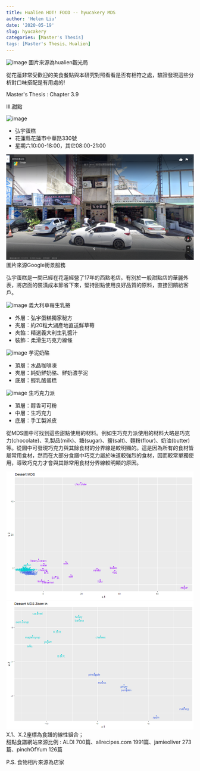 ```yaml
---
title: Hualien HOT! FOOD -- hyucakery MDS
author: 'Helen Liu'
date: '2020-05-19'
slug: hyucakery
categories: [Master's Thesis]
tags: [Master's Thesis、Hualien]
---
```

![image](https://tour-hualien.hl.gov.tw/api/1530590998831.jpg)
圖片來源為hualien觀光局

從花蓮非常受歡迎的美食餐點與本研究對照看看是否有相符之處，驗證發現這些分析對口味搭配是有用處的!

Master's Thesis : Chapter 3.9

III.甜點

![image](https://hyucakery.com/img/logo.png)

* 弘宇蛋糕
* 花蓮縣花蓮市中華路330號
* 星期六10:00-18:00，其它08:00-21:00

![image](https://github.com/610611108/Helen-Liu-blog/blob/master/blogger%20mds%20pictures/hycake.png?raw=true)
圖片來源Google街景服務

弘宇蛋糕是一間已經在花蓮經營了17年的西點老店。有別於一般甜點店的華麗外表，將店面的裝潢成本節省下來，堅持甜點使用良好品質的原料，直接回饋給客戶。

![image](https://hyucakery.com/upload/product/20170727182547.jpg)
義大利草莓生乳捲
* 外層：弘宇蛋糕獨家秘方
* 夾層：約20粒大湖產地直送鮮草莓
* 夾餡：精選義大利生乳醬汁
* 裝飾：柔滑生巧克力線條

![image](https://hyucakery.com/upload/product/20190807131832.jpg)
芋泥奶酪
* 頂層：水晶咖啡凍
* 夾層：純奶鮮奶酪、鮮奶濃芋泥
* 底層：輕乳酪蛋糕

![image](https://hyucakery.com/upload/product/20170727183244.jpg)
生巧克力派
* 頂層：醇香可可粉
* 中層：生巧克力
* 底層：手工製派皮

從MDS圖中可找到這些甜點使用的材料。例如生巧克力派使用的材料大略是巧克力(chocolate)、乳製品(milk)、糖(sugar)、鹽(salt)、麵粉(flour)、奶油(butter)等。從圖中可發現巧克力與其餘食材的分界線是較明顯的。這是因為所有的食材皆屬常用食材，然而在大部分食譜中巧克力屬於味道較強烈的食材，因而較常單獨使用，導致巧克力才會與其餘常用食材分界線較明顯的原因。

![image](https://github.com/610611108/Helen-Liu-blog/blob/master/blogger%20mds%20pictures/dessert_mds.png?raw=true)
![image](https://github.com/610611108/Helen-Liu-blog/blob/master/blogger%20mds%20pictures/dessert_mds_zoom_in.png?raw=true)
X.1、X.2座標為食譜的線性組合；\
甜點食譜網站來源比例 : ALDI 700篇、allrecipes.com 1991篇、jamieoliver 273篇、pinchOfYum 126篇


P.S. 食物相片來源為店家
